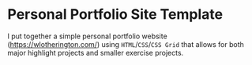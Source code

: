 # Personal Portfolio Site Template

I put together a simple personal portfolio website (https://wlotherington.com/) using `HTML`/`CSS`/`CSS Grid` that allows for both major highlight projects and smaller exercise projects.